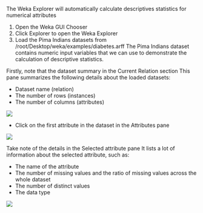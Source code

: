 The Weka Explorer will automatically calculate descriptives statistics for numerical attributes
1) Open the Weka GUI Chooser
2) Click Explorer to open the Weka Explorer
3) Load the Pima Indians datasets from /root/Desktop/weka/examples/diabetes.arff
The Pima Indians dataset contains numeric input variables that we can use to demonstrate
the calculation of descriptive statistics.

Firstly, note that the dataset summary in the Current Relation section This pane summarizes
the following details about the loaded datasets:
- Dataset name (relation)
- The number of rows (instances)
- The number of columns (attributes)

![](https://github.com/fenago/katacoda-scenarios/raw/master/machine-learning-mastery-weka/machine-learning-mastery-weka-chapter-09/steps/images/61-26.png)

- Click on the first attribute in the dataset in the Attributes pane

![](https://github.com/fenago/katacoda-scenarios/raw/master/machine-learning-mastery-weka/machine-learning-mastery-weka-chapter-09/steps/images/61-27.png)

Take note of the details in the Selected attribute pane It lists a lot of information about the
selected attribute, such as:
- The name of the attribute
- The number of missing values and the ratio of missing values across the whole dataset
- The number of distinct values
- The data type

![](https://github.com/fenago/katacoda-scenarios/raw/master/machine-learning-mastery-weka/machine-learning-mastery-weka-chapter-09/steps/images/62-28.png)
